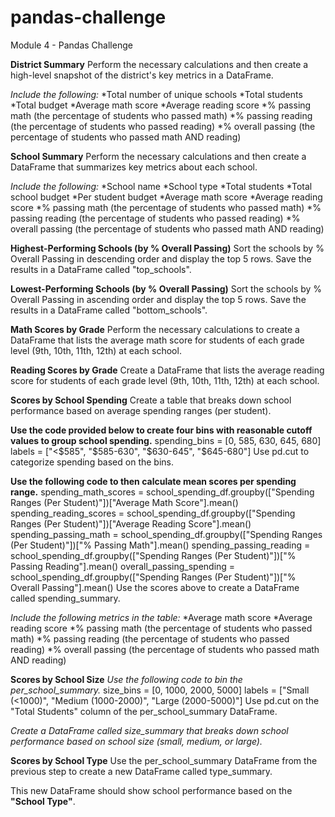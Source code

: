 # pandas-challenge
Module 4 - Pandas Challenge

**District Summary**
Perform the necessary calculations and then create a high-level snapshot of the district's key metrics in a DataFrame.

*Include the following:*
*Total number of unique schools
*Total students
*Total budget
*Average math score
*Average reading score
*% passing math (the percentage of students who passed math)
*% passing reading (the percentage of students who passed reading)
*% overall passing (the percentage of students who passed math AND reading)

**School Summary**
Perform the necessary calculations and then create a DataFrame that summarizes key metrics about each school.

*Include the following:*
*School name
*School type
*Total students
*Total school budget
*Per student budget
*Average math score
*Average reading score
*% passing math (the percentage of students who passed math)
*% passing reading (the percentage of students who passed reading)
*% overall passing (the percentage of students who passed math AND reading)

**Highest-Performing Schools (by % Overall Passing)**
Sort the schools by % Overall Passing in descending order and display the top 5 rows.
Save the results in a DataFrame called "top_schools".

**Lowest-Performing Schools (by % Overall Passing)**
Sort the schools by % Overall Passing in ascending order and display the top 5 rows.
Save the results in a DataFrame called "bottom_schools".

**Math Scores by Grade**
Perform the necessary calculations to create a DataFrame that lists the average math score for students of each grade level (9th, 10th, 11th, 12th) at each school.

**Reading Scores by Grade**
Create a DataFrame that lists the average reading score for students of each grade level (9th, 10th, 11th, 12th) at each school.

**Scores by School Spending**
Create a table that breaks down school performance based on average spending ranges (per student).

**Use the code provided below to create four bins with reasonable cutoff values to group school spending.**
spending_bins = [0, 585, 630, 645, 680]
labels = ["<$585", "$585-630", "$630-645", "$645-680"]
Use pd.cut to categorize spending based on the bins.

**Use the following code to then calculate mean scores per spending range.**
spending_math_scores = school_spending_df.groupby(["Spending Ranges (Per Student)"])["Average Math Score"].mean()
spending_reading_scores = school_spending_df.groupby(["Spending Ranges (Per Student)"])["Average Reading Score"].mean()
spending_passing_math = school_spending_df.groupby(["Spending Ranges (Per Student)"])["% Passing Math"].mean()
spending_passing_reading = school_spending_df.groupby(["Spending Ranges (Per Student)"])["% Passing Reading"].mean()
overall_passing_spending = school_spending_df.groupby(["Spending Ranges (Per Student)"])["% Overall Passing"].mean()
Use the scores above to create a DataFrame called spending_summary.

*Include the following metrics in the table:*
*Average math score
*Average reading score
*% passing math (the percentage of students who passed math)
*% passing reading (the percentage of students who passed reading)
*% overall passing (the percentage of students who passed math AND reading)

**Scores by School Size**
*Use the following code to bin the per_school_summary.*
size_bins = [0, 1000, 2000, 5000]
labels = ["Small (<1000)", "Medium (1000-2000)", "Large (2000-5000)"]
Use pd.cut on the "Total Students" column of the per_school_summary DataFrame.

*Create a DataFrame called size_summary that breaks down school performance based on school size (small, medium, or large).*

**Scores by School Type**
Use the per_school_summary DataFrame from the previous step to create a new DataFrame called type_summary.

This new DataFrame should show school performance based on the **"School Type"**.

